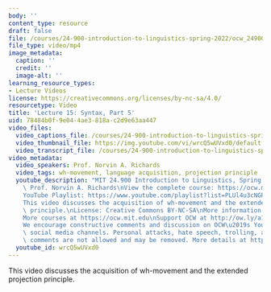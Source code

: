 ```yaml
---
body: ''
content_type: resource
draft: false
file: /courses/24-900-introduction-to-linguistics-spring-2022/ocw_24900_lecture15_2022mar31_360p_16_9.mp4
file_type: video/mp4
image_metadata:
  caption: ''
  credit: ''
  image-alt: ''
learning_resource_types:
- Lecture Videos
license: https://creativecommons.org/licenses/by-nc-sa/4.0/
resourcetype: Video
title: 'Lecture 15: Syntax, Part 5'
uid: 78484b0f-9e04-4ae3-818a-c2d9e63aa447
video_files:
  video_captions_file: /courses/24-900-introduction-to-linguistics-spring-2022/1674PlF6St7rQdmyY6CeL9me_tAK1FYFB_transcript.webvtt
  video_thumbnail_file: https://img.youtube.com/vi/wrcQ5wUVxd0/default.jpg
  video_transcript_file: /courses/24-900-introduction-to-linguistics-spring-2022/1674PlF6St7rQdmyY6CeL9me_tAK1FYFB_transcript.pdf
video_metadata:
  video_speakers: Prof. Norvin A. Richards
  video_tags: wh-movement, language acquisition, projection principle
  youtube_description: "MIT 24.900 Introduction to Linguistics, Spring 2022\nInstructor:\
    \ Prof. Norvin A. Richards\nView the complete course: https://ocw.mit.edu/courses/introduction-to-linguistics-spring-2022/\n\
    YouTube Playlist: https://www.youtube.com/playlist?list=PLUl4u3cNGP63BZGNOqrF2qf_yxOjuG35j\n\
    This video discusses the acquisition of wh-movement and the extended projection\
    \ principle.\nLicense: Creative Commons BY-NC-SA\nMore information at https://ocw.mit.edu/terms\n\
    More courses at https://ocw.mit.edu\nSupport OCW at http://ow.ly/a1If50zVRlQ\n\
    We encourage constructive comments and discussion on OCW\u2019s YouTube and other\
    \ social media channels. Personal attacks, hate speech, trolling, and inappropriate\
    \ comments are not allowed and may be removed. More details at https://ocw.mit.edu/comments.\n"
  youtube_id: wrcQ5wUVxd0
---
```

This video discusses the acquisition of wh-movement and the extended projection principle.